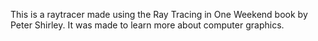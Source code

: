 This is a raytracer made using the Ray Tracing in One Weekend book by Peter Shirley. It was made to learn more about computer graphics.